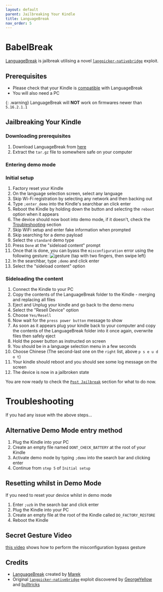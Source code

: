 ```yaml
---
layout: default
parent: Jailbreaking Your Kindle
title: LanguageBreak
nav_order: 5
---
```


# BabelBreak
[LanguageBreak](https://www.mobileread.com/forums/showthread.php?t=356872) is jailbreak utilising a novel [`langpicker-nativebridge`](https://www.mobileread.com/forums/showthread.php?t=356766) exploit.

## Prerequisites
- Please check that your Kindle is [compatible](../getting-started.html) with LanguageBreak
- You will also need a PC

{: .warning}
LanguageBreak will **NOT** work on firmwares newer than `5.16.2.1.1`

## Jailbreaking Your Kindle

### Downloading prerequisites
1. Download LanguageBreak from [here](https://github.com/notmarek/LanguageBreak/releases/latest)
2. Extract the `tar.gz` file to somewhere safe on your computer


### Entering demo mode
### Initial setup
1. Factory reset your Kindle
2. On the language selection screen, select any language
3. Skip Wi-Fi registration by selecting any network and then backing out
4. Type `;enter_demo` into the Kindle's searchbar an click enter
5. Reboot the Kindle by holding down the button and selecting the `reboot` option when it appears
6. The device should now boot into demo mode, if it doesn't, check the [Troubleshooting](#troubleshooting) section
7. Skip WiFi setup and enter fake information when prompted
8. Skip searching for a demo payload
9. Select the `standard` demo type
10. Press `Done` at the "sideload content" prompt
11. Once that is done, you can byass the `misconfiguration` error using the following gesture:
![gesture](./WatchThis-Gesture.png)
(tap with two fingers, then swipe left)
12. In the searchbar, type `;demo` and click enter
13. Select the "sideload content" option

### Sideloading the content
1. Connect the Kindle to your PC
2. Copy the contents of the LanguageBreak folder to the Kindle - merging and replacing all files
3. Eject and Unplug your kindle and go back to the demo menu
4. Select the "Resell Device" option
5. Choose `Yes/Resell`
6. Now wait for the `press power button` message to show
7. As soon as it appears plug your kindle back to your computer and copy the contents of the LanguageBreak folder into it once again, overwrite files then safely eject
8. Hold the power button as instructed on screen
9. You should be in a language selection menu in a few seconds
10. Choose Chinese (The second-last one on the `right` list, above `p s e u d o t`)
11. Your kindle should reboot and you should see some log message on the screen
12. The device is now in a jailbroken state

You are now ready to check the [`Post Jailbreak`](./post-jailbreak/) section for what to do now.

# Troubleshooting
If you had any issue with the above steps...

## Alternative Demo Mode entry method
1. Plug the Kindle into your PC
2. Create an empty file named `DONT_CHECK_BATTERY` at the root of your Kindle
3. Activate demo mode by typing `;demo` into the search bar and clicking enter
4. Continue from `step 5` of `Initial setup`

## Resetting whilst in Demo Mode
If you need to reset your device whilst in demo mode
1. Enter `;uzb` in the search bar and click enter
2. Plug the Kindle into your PC
3. Create an empty file at the root of the Kindle called `DO_FACTORY_RESTORE`
4. Reboot the Kindle

## Secret Gesture Video
[this video](https://www.youtube.com/watch?v=JzuIGbGPpig) shows how to perform the misconfiguration bypass gesture

## Credits
- [LanguageBreak](https://www.mobileread.com/forums/showthread.php?t=356872) created by [Marek](https://www.mobileread.com/forums/member.php?u=340787)
- Original [`langpicker-nativebridge`](https://www.mobileread.com/forums/showthread.php?t=356766) exploit discovered by [GeorgeYellow](https://www.mobileread.com/forums/member.php?u=288138) and [bulltricks](https://www.mobileread.com/forums/member.php?u=335985)